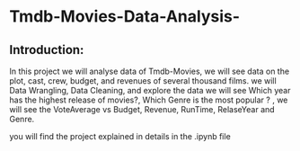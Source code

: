 # Tmdb-Movies-Data-Analysis-
<h2><b> Introduction: </h2> </b>
In this project we will analyse data of Tmdb-Movies, we will see data on the plot, cast, crew, budget, and revenues of several thousand films. 
we will Data Wrangling, Data Cleaning, and explore the data
we will see Which year has the highest release of movies?, Which Genre is the most popular ? , we will see the VoteAverage vs Budget, Revenue, RunTime, RelaseYear and Genre.

you will find the project explained in details in the .ipynb file
